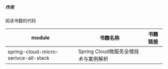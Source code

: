 ##### 作用
阅读书籍的代码


| module  |  书籍名称  |  书籍链接  |
|---| ---| ---|
|spring-cloud-micro-serivce-all-stack |  Spring Cloud微服务全楼技术与案例解析 | 


